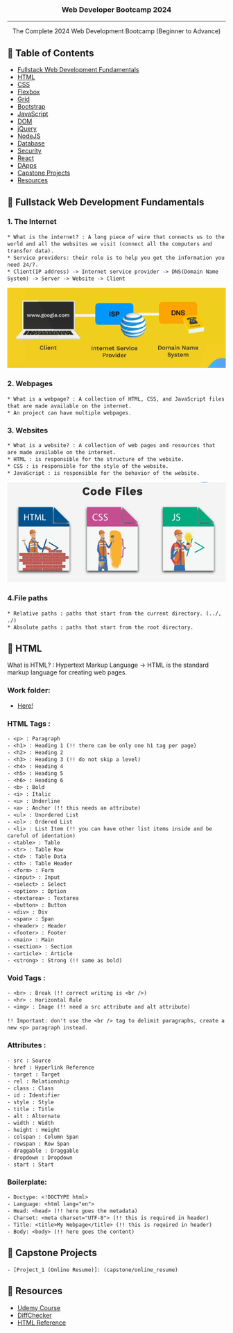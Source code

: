 <h3 align="center">Web Developer Bootcamp 2024</h3>

---

<p align="center"> The Complete 2024 Web Development Bootcamp (Beginner to Advance)
    <br> 
</p>

## 📝 Table of Contents

- [Fullstack Web Development Fundamentals](#web_dev)
- [HTML](#html)
- [CSS](#css)
- [Flexbox](#flexbox)
- [Grid](#grid)
- [Bootstrap](#bootstrap)
- [JavaScript](#javascript)
- [DOM](#dom)
- [jQuery](#jquery)
- [NodeJS](#nodejs)
- [Database](#database)
- [Security](#security)
- [React](#react)
- [DApps](#dapps)
- [Capstone Projects](#capstone)
- [Resources](#resources)


## 📌 Fullstack Web Development Fundamentals <a name = "web_dev"></a>

### 1. The Internet
    * What is the internet? : A long piece of wire that connects us to the world and all the websites we visit (connect all the computers and transfer data).
    * Service providers: their role is to help you get the information you need 24/7.
    * Client(IP address) -> Internet service provider -> DNS(Domain Name System) -> Server -> Website -> Client

<img src="resources/images/internet_service.png" alt="Internet data flow">

### 2. Webpages
    * What is a webpage? : A collection of HTML, CSS, and JavaScript files that are made available on the internet.
    * An project can have multiple webpages.

### 3. Websites
    * What is a website? : A collection of web pages and resources that are made available on the internet.
    * HTML : is responsible for the structure of the website.
    * CSS : is responsible for the style of the website.
    * JavaScript : is responsible for the behavior of the website.

<img src="resources/images/website_structure.png" alt="Website Structure">

### 4.File paths
    * Relative paths : paths that start from the current directory. (../, ./)
    * Absolute paths : paths that start from the root directory.

## 📌 HTML <a name = "html"></a>

What is HTML? : Hypertext Markup Language -> HTML is the standard markup language for creating web pages.

### Work folder:

- [Here!](exercises)

### HTML Tags : 

    - <p> : Paragraph
    - <h1> : Heading 1 (!! there can be only one h1 tag per page)
    - <h2> : Heading 2
    - <h3> : Heading 3 (!! do not skip a level)
    - <h4> : Heading 4
    - <h5> : Heading 5
    - <h6> : Heading 6
    - <b> : Bold
    - <i> : Italic
    - <u> : Underline
    - <a> : Anchor (!! this needs an attribute)
    - <ul> : Unordered List
    - <ol> : Ordered List
    - <li> : List Item (!! you can have other list items inside and be careful of identation)
    - <table> : Table
    - <tr> : Table Row
    - <td> : Table Data
    - <th> : Table Header
    - <form> : Form
    - <input> : Input
    - <select> : Select
    - <option> : Option
    - <textarea> : Textarea
    - <button> : Button
    - <div> : Div
    - <span> : Span
    - <header> : Header
    - <footer> : Footer
    - <main> : Main
    - <section> : Section
    - <article> : Article
    - <strong> : Strong (!! same as bold)

### Void Tags :

    - <br> : Break (!! correct writing is <br />)
    - <hr> : Horizontal Rule   
    - <img> : Image (!! need a src attribute and alt attribute)

    !! Important: don't use the <br /> tag to delimit paragraphs, create a new <p> paragraph instead.

### Attributes :

    - src : Source
    - href : Hyperlink Reference
    - target : Target
    - rel : Relationship
    - class : Class
    - id : Identifier
    - style : Style
    - title : Title
    - alt : Alternate
    - width : Width
    - height : Height
    - colspan : Column Span
    - rowspan : Row Span
    - draggable : Draggable
    - dropdown : Dropdown
    - start : Start

### Boilerplate:

    - Doctype: <!DOCTYPE html>
    - Language: <html lang="en">
    - Head: <head> (!! here goes the metadata)
    - Charset: <meta charset="UTF-8"> (!! this is required in header)
    - Title: <title>My Webpage</title> (!! this is required in header)
    - Body: <body> (!! here goes the content)
    
## 📌 Capstone Projects <a name = "capstone"></a>

    - [Project_1 (Online Resume)]: (capstone/online_resume)

## 📌 Resources <a name = "resorces"></a>

- [Udemy Course](https://www.udemy.com/course/the-complete-web-development-bootcamp/)
- [DiffChecker](https://www.diffchecker.com/)
- [HTML Reference](https://developer.mozilla.org/en-US/docs/Web/HTML)

<!-- ## 🏁 Getting Started <a name = "getting_started"></a>

These instructions will get you a copy of the project up and running on your local machine for development and testing purposes. See [deployment](#deployment) for notes on how to deploy the project on a live system.

### Prerequisites

What things you need to install the software and how to install them.

```
Give examples
```

### Installing

A step by step series of examples that tell you how to get a development env running.

Say what the step will be

```
Give the example
```

And repeat

```
until finished
```

End with an example of getting some data out of the system or using it for a little demo.

## 🔧 Running the tests <a name = "tests"></a>

Explain how to run the automated tests for this system.

### Break down into end to end tests

Explain what these tests test and why

```
Give an example
```

### And coding style tests

Explain what these tests test and why

```
Give an example
```

## 🎈 Usage <a name="usage"></a>

Add notes about how to use the system.

## 🚀 Deployment <a name = "deployment"></a>

Add additional notes about how to deploy this on a live system.

## ⛏️ Built Using <a name = "built_using"></a>

- [MongoDB](https://www.mongodb.com/) - Database
- [Express](https://expressjs.com/) - Server Framework
- [VueJs](https://vuejs.org/) - Web Framework
- [NodeJs](https://nodejs.org/en/) - Server Environment

## ✍️ Authors <a name = "authors"></a>

- [@kylelobo](https://github.com/kylelobo) - Idea & Initial work

See also the list of [contributors](https://github.com/kylelobo/The-Documentation-Compendium/contributors) who participated in this project.

## 🎉 Acknowledgements <a name = "acknowledgement"></a>

- Hat tip to anyone whose code was used
- Inspiration
- References -->
